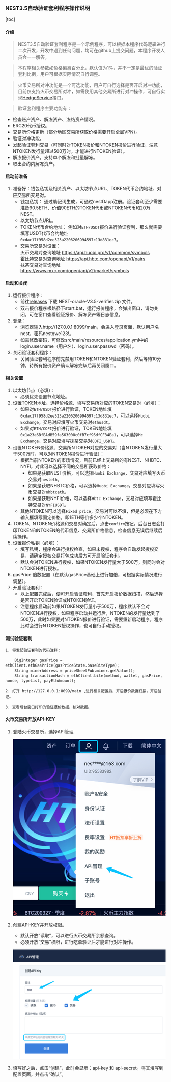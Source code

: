 ### NEST3.5自动验证套利程序操作说明

[toc]


#### 介绍
>NEST3.5自动验证套利程序是一个示例程序，可以根据本程序代码逻辑进行二次开发，开发中遇到任何问题，均可在github上提交问题，本程序开发人员会一一解答。

>本程序相关参数如价格偏离百分比，默认值为1%，并不一定是最优的验证套利比例，用户可根据实际情况自行调整。

>火币交易所对冲功能是一个可选功能，用户可自行选择是否开启对冲功能，目前仅支持火币交易所对冲，如需使用其他交易所进行对冲操作，可自行实现[HedgeService](https://github.com/NEST-Protocol/NEST-oracle-V3.5-verifier/blob/master/src/main/java/com/nest/ib/service/HedgeService.java)接口。

>验证套利程序主要功能有：
   * 检查账户资产、解冻资产、冻结资产情况。
   * ERC20代币授权。
   * 交易所价格更新（部分地区交易所获取价格需要开启全局VPN）。
   * 验证对冲功能。
   * 发起验证套利交易（可同时对TOKEN报价和NTOKEN报价进行验证，注意NTOKEN发行量超过500万时，才能进行NTOKEN验证）。
   * 解冻报价资产，支持单个解冻和批量解冻。
   * 取出合约内解冻资产。

#### 启动前准备

1. 准备好：钱包私钥及相关资产、以太坊节点URL、TOKEN代币合约地址、对应交易所交易对。
   * 钱包私钥：
   通过助记词生成，可通过nestDapp注册。验证套利至少需要准备90.5ETH、价值90ETH的TOKEN代币或NTOKEN代币和20万NEST。
   * 以太坊节点URL。
   * TOKEN代币合约地址：
   例如对`ETH/USDT`报价进行验证套利，那么就需要填写USDT代币合约地址`0xdac17f958d2ee523a2206206994597c13d831ec7`。
   * 交易所交易对设置：
   <br/>火币交易对查询地址 https://api.huobi.pro/v1/common/symbols
   <br/>霍比特交易对查询地址 https://api.hbtc.com/openapi/v1/pairs
   <br/>抹茶交易对查询地址 https://www.mxc.com/open/api/v2/market/symbols

#### 启动和关闭

1. 运行报价程序：
   * 前往[releases](https://github.com/NEST-Protocol/NEST-oracle-V3.5-verifier/releases) 下载  NEST-oracle-V3.5-verifier.zip 文件。
   * 双击报价程序根路径下start.bat，运行报价程序，会弹出窗口，请勿关闭，可在窗口查看验证报价、解冻资产等日志信息。
2. 登录：
   * 浏览器输入http://127.0.0.1:8099/main，会进入登录页面，默认用户名nest，密码nestqwe123!。
   * 如需修改密码，可修改src/main/resources/application.yml中的login.user.name（用户名）、login.user.passwd（密码）。
3. 关闭验证套利程序：
   * 关闭验证套利程序前先禁用TOKEN和NTOKEN验证套利，然后等待10分钟，待所有报价资产确认解冻完毕后再关闭窗口。

#### 相关设置

1. 以太坊节点（必填）：
   * 必须优先设置节点地址。
2. 设置TOKEN地址、选择价格源、填写交易所对应的TOKEN交易对（必填）：
   * 如果对`ETH/USDT`报价进行验证，TOKEN地址填`0xdac17f958d2ee523a2206206994597c13d831ec7`，可以选择`Huobi Exchange`，交易对应填写火币交易对`ethusdt`。
   * 如果对`ETH/COFI`报价进行验证，TOKEN地址填`0x1a23a6BfBAdB59fa563008c0fB7cf96dfCF34Ea1`，可以选择`Mc Exchange`，交易对应填写抹茶交易对`COFI_USDT`。
3. 设置NTOKEN价格源、交易所NTOKEN对应的交易对（当NTOKEN发行量大于500万时，可以对NTOKEN报价进行验证）：
   * 根据当前NTOKEN的市场情况，目前已经上交易所的有NEST、NHBTC、NYFI，对此可以选择不同的交易所获取价格：
     * 如果是获取NEST价格，可以选择`Huobi Exchange`，交易对应填写火币交易对`nesteth`。
     * 如果是获取NHBTC价格，可以选择`Huobi Exchange`，交易对应填写火币交易对`nhbtceth`。
     * 如果是获取NYFI价格，可以选择`Hbtc Exchange`，交易对应填写霍比特交易对`NYFIUSDT`。
   * 其他NTOKEN可以选择`Fixed price`，交易对可以不填，但是必须在下方输入框填写固定价格，即1ETH等价多少个NTOKEN。
4. TOKEN、NTOKEN价格源和交易对确定后，点击`confirm`按钮，后台日志会打印TOKEN和NTOKEN的代币信息、交易所价格信息，检查信息无误后继续后续操作。
5. 设置报价私钥（必填）：
   * 填写私钥，程序会进行授权检查，如果未授权，程序会自动发起授权交易，请确定授权交易打包成功后方可开启验证套利。
   * 默认会对TOKEN进行授权，如果NTOKEN发行量大于500万，则同时会对NTOKEN进行授权。
6. gasPrice 倍数配置（在默认gasPrice基础上进行加倍，可根据实际情况进行调整）。
7. 开启验证套利：
   * 以上配置完成后，便可开启验证套利，首先开启报价数据扫描，然后选择是否开启TOKEN验证或NTOKEN验证。
   * 注意程序启动前如果NTOKEN发行量小于500万，程序默认不会对NTOKEN进行授权，如果程序启动并运行后，NTOKEN的发行量达到了500万，此时如果要对NTOKEN报价进行验证，需要重新启动程序，程序此时会进行NTOKEN授权操作，也可自行手动授权。


#### 测试验证套利

```
1. 将发起验证套利的代码注释：
   
    BigInteger gasPrice = ethClient.ethGasPrice(gasPriceState.baseBiteType);
    String minerAddress = priceSheetPub.miner.getValue();
    String transactionHash = ethClient.bite(method, wallet, gasPrice, nonce, typeList, payEthAmount);

2. 打开 http://127.0.0.1:8099/main ,进行相关配置后，开启报价数据扫描，开启验证。

3. 查看后台窗口打印的验证报价数据，核对数据。
```

#### 火币交易所开放API-KEY

1. 登陆火币交易所，选择API管理

   ![](./picture/API-KEY-1.png)

2. 创建API-KEY并开放权限。

   * 默认开放“读取”，可以进行火币交易所余额查询。
   * 必须开放“交易”权限，进行吃单验证后才能进行对冲操作。

   ![](./picture/API-KEY-2.png)

3. 填写好之后，点击“创建”，此时会显示：api-key 和 api-secret。将其填写到配置页面，并点击“确认”。
